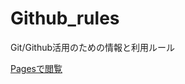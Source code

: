 # Github_rules
Git/Github活用のための情報と利用ルール

[Pagesで閲覧](https://testoffujinolab.github.io/Github_rules/)